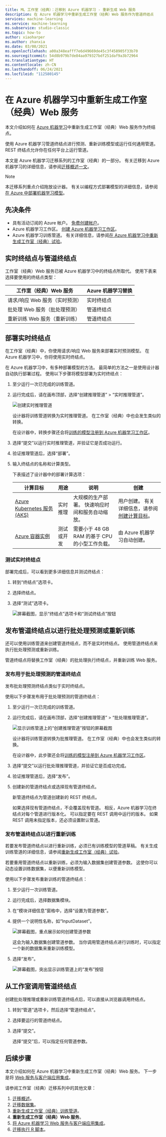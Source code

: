 ```yaml
---
title: ML 工作室（经典）：迁移到 Azure 机器学习 - 重新生成 Web 服务
description: 在 Azure 机器学习中重新生成工作室（经典）Web 服务作为管道终结点
services: machine-learning
ms.service: machine-learning
ms.subservice: studio-classic
ms.topic: how-to
author: xiaoharper
ms.author: zhanxia
ms.date: 03/08/2021
ms.openlocfilehash: a00a348eafff7e6d49669de45c3f458905f33b70
ms.sourcegitcommit: 54d8b979b7de84aa979327bdf251daf9a3b72964
ms.translationtype: HT
ms.contentlocale: zh-CN
ms.lasthandoff: 06/24/2021
ms.locfileid: "112580145"
---
```

# <a name="rebuild-a-studio-classic-web-service-in-azure-machine-learning"></a>在 Azure 机器学习中重新生成工作室（经典）Web 服务

本文介绍如何在 [Azure 机器学习](../index.yml)中重新生成工作室（经典）Web 服务作为终结点。

使用 Azure 机器学习管道终结点进行预测、重新训练模型或运行任何通用管道。 REST 终结点允许你在任何平台上运行管道。 

本文是 Azure 机器学习迁移系列的工作室（经典）的一部分。 有关迁移到 Azure 机器学习的详细信息，请参阅[迁移概述一文](migrate-overview.md)。

> [!NOTE]
> 本迁移系列重点介绍拖放设计器。 有关以编程方式部署模型的详细信息，请参阅[在 Azure 中部署机器学习模型](../how-to-deploy-and-where.md)。

## <a name="prerequisites"></a>先决条件

- 具有活动订阅的 Azure 帐户。 [免费创建帐户](https://azure.microsoft.com/free/?WT.mc_id=A261C142F)。
- Azure 机器学习工作区。 [创建 Azure 机器学习工作区](../how-to-manage-workspace.md#create-a-workspace)。
- Azure 机器学习训练管道。 有关详细信息，请参阅[在 Azure 机器学习中重新生成工作室（经典）试验](migrate-rebuild-experiment.md)。

## <a name="real-time-endpoint-vs-pipeline-endpoint"></a>实时终结点与管道终结点

工作室（经典）Web 服务已被 Azure 机器学习中的终结点所取代。 使用下表来选择要使用的终结点类型：

|工作室（经典）Web 服务| Azure 机器学习替换
|---|---|
|请求/响应 Web 服务（实时预测）|实时终结点|
|批处理 Web 服务（批处理预测）|管道终结点|
|重新训练 Web 服务（重新训练）|管道终结点| 


## <a name="deploy-a-real-time-endpoint"></a>部署实时终结点

在工作室（经典）中，你使用请求/响应 Web 服务来部署实时预测模型。 在 Azure 机器学习中，你将使用实时终结点。

在 Azure 机器学习中，有多种部署模型的方法。 最简单的方法之一是使用设计器自动执行部署过程。 使用以下步骤将模型部署为实时终结点：

1. 至少运行一次已完成的训练管道。
1. 运行完成后，请在画布顶部，选择“创建推理管道” > “实时推理管道”。

    ![创建实时推理管道](./media/migrate-rebuild-web-service/create-inference-pipeline.png)
        
    设计器将训练管道转换为实时推理管道。 在工作室（经典）中也会发生类似的转换。

    在设计器中，转换步骤还会将[训练的模型注册到 Azure 机器学习工作区](../how-to-deploy-and-where.md#registermodel)。

1. 选择“提交”以运行实时推理管道，并验证它是否成功运行。

1. 验证推理管道后，选择“部署”。

1. 输入终结点的名称和计算类型。

    下表描述了设计器中的部署计算选项：

    | 计算目标 | 用途 | 说明 | 创建 |
    | ----- |  ----- | ----- | -----  |
    |[Azure Kubernetes 服务 (AKS)](../how-to-deploy-azure-kubernetes-service.md) |实时推理|大规模的生产部署。 快速响应时间和服务自动缩放。| 用户创建。 有关详细信息，请参阅[创建计算目标](../how-to-create-attach-compute-studio.md#inference-clusters)。 |
    |[Azure 容器实例](../how-to-deploy-azure-container-instance.md)|测试或开发 | 需要小于 48 GB RAM 的基于 CPU 的小型工作负载。| 由 Azure 机器学习自动创建。

### <a name="test-the-real-time-endpoint"></a>测试实时终结点

部署完成后，可以看到更多详细信息并测试终结点：

1. 转到“终结点”选项卡。
1. 选择终结点。
1. 选择“测试”选项卡。
    
    ![屏幕截图，显示“终结点”选项卡和“测试终结点”按钮](./media/migrate-rebuild-web-service/test-realtime-endpoint.png)

## <a name="publish-a-pipeline-endpoint-for-batch-prediction-or-retraining"></a>发布管道终结点以进行批处理预测或重新训练

还可以使用训练管道来创建管道终结点，而不是实时终结点。 使用管道终结点来执行批处理预测或重新训练。

管道终结点将替换工作室（经典）的批处理执行终结点，并重新训练 Web 服务。

### <a name="publish-a-pipeline-endpoint-for-batch-prediction"></a>发布用于批处理预测的管道终结点

发布批处理预测终结点类似于实时终结点。

使用以下步骤发布用于批处理预测的管道终结点：

1. 至少运行一次已完成的训练管道。

1. 运行完成后，请在画布顶部，选择“创建推理管道” > “批处理推理管道”。

    ![显示训练管道上的“创建推理管道”按钮的屏幕截图](./media/migrate-rebuild-web-service/create-inference-pipeline.png)
        
    设计器将训练管道转换为批推理管道。 在工作室（经典）中也会发生类似的转换。

    在设计器中，此步骤还会将[训练的模型注册到 Azure 机器学习工作区](../how-to-deploy-and-where.md#registermodel)。

1. 选择“提交”以运行批处理推理管道，并验证它是否成功完成。

1. 验证推理管道后，选择“发布”。
 
1. 创建新的管道终结点或选择现有管道终结点。
    
    新管道终结点为管道创建新的 REST 终结点。 

    如果选择现有管道终结点，不会覆盖现有管道。 相反，Azure 机器学习在终结点对每个管道进行版本化。 可以指定要在 REST 调用中运行的版本。 如果 REST 调用未指定版本，还必须设置默认管道。


 ### <a name="publish-a-pipeline-endpoint-for-retraining"></a>发布管道终结点以进行重新训练

若要发布管道终结点以进行重新训练，必须已有训练模型的管道草稿。 有关生成训练管道的详细信息，请参阅[重新生成工作室（经典）试验](migrate-rebuild-experiment.md)。

若要重用管道终结点以重新训练，必须为输入数据集创建管道参数。 这使你可以动态设置训练数据集，以便重新训练模型。

使用以下步骤发布重新训练的管道终结点：

1. 至少运行一次训练管道。
1. 运行完成后，选择数据集模块。
1. 在“模块详细信息”窗格中，选择“设置为管道参数”。
1. 提供一个说明性名称，如“InputDataset”。    

    ![屏幕截图，重点展示如何创建管道参数](./media/migrate-rebuild-web-service/create-pipeline-parameter.png)

    这会为输入数据集创建管道参数。 当你调用管道终结点进行训练时，可以指定一个新的数据集来重新训练模型。

1. 选择“发布”。

    ![屏幕截图，突出显示训练管道上的“发布”按钮](./media/migrate-rebuild-web-service/create-retraining-pipeline.png)


## <a name="call-your-pipeline-endpoint-from-the-studio"></a>从工作室调用管道终结点

创建批处理推理或重新训练管道终结点后，可以直接从浏览器调用终结点。

1. 转到“管道”选项卡，然后选择“管道终结点”。
1. 选择要运行的管道终结点。
1. 选择“提交”。

    选择“提交”后，可以指定任何管道参数。

## <a name="next-steps"></a>后续步骤

本文介绍如何在 Azure 机器学习中重新生成工作室（经典）Web 服务。 下一步是将 [Web 服务与客户端应用集成](migrate-rebuild-integrate-with-client-app.md)。


请参阅工作室（经典）迁移系列中的其他文章：

1. [迁移概述](migrate-overview.md)。
1. [迁移数据集](migrate-register-dataset.md)。
1. [重新生成工作室（经典）训练管道](migrate-rebuild-experiment.md)。
1. **重新生成工作室（经典）Web 服务**。
1. [将 Azure 机器学习 Web 服务与客户端应用集成](migrate-rebuild-integrate-with-client-app.md)。
1. [迁移执行 R 脚本](migrate-execute-r-script.md)。
